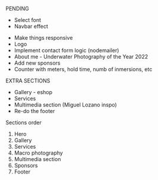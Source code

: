 PENDING 

- Select font
- Navbar effect


* Make things responsive
* Logo
* Implement contact form logic (nodemailer)
* About me - Underwater Photography of the Year 2022
* Add new sponsors
* Counter with meters, hold time, numb of inmersions, etc

EXTRA SECTIONS
* Gallery - eshop
* Services
* Multimedia section (Miguel Lozano inspo)
* Re-do the footer


Sections order
1. Hero
2. Gallery
3. Services
4. Macro photography
5. Multimedia section
6. Sponsors
7. Footer